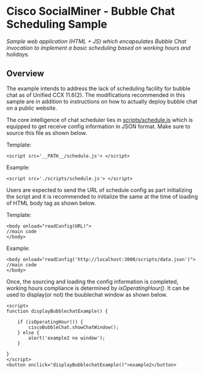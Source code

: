 # Cisco SocialMiner - Bubble Chat Scheduling Sample
_Sample web application (HTML + JS) which encapsulates Bubble Chat invocation to implement a basic scheduling based on working hours and holidays._

## Overview

The example intends to address the lack of scheduling facility for bubble chat as of Unified CCX 11.6(2).
The modifications recommended in this sample are in addition to instructions on how to actually deploy bubble chat on a public website.

The core intelligence of chat scheduler lies in [scripts/schedule.js](scripts/schedule.js) which is equipped to get receive config information in JSON format.
Make sure to source this file as shown below.

Template:

```
<script src='__PATH__/schedule.js'> </script>
```

Example:
```
<script src='./scripts/schedule.js'> </script>
```

Users are expected to send the URL of schedule config as part initializing the script and it is recommended to initialize the same at the time of loading of HTML body tag as shown below.

Template:
```
<body onload="readConfig(URL)">
//main code
</body>
```
Example:
```
<body onload="readConfig('http://localhost:3000/scripts/data.json')">
//main code
</body>
```
Once, the sourcing and loading the config information is completed, working hours compliance is determined by _isOperatingHour()_. It can be used to display(or not) the buublechat window as shown below.
```
<script>
function displayBubblechatExample() {

    if (isOperatingHour()) {
        ciscoBubbleChat.showChatWindow();
    } else {
        alert('example2 no window');
    }

}
</script>
<button onclick="displayBubblechatExample()">example2</button>
```
